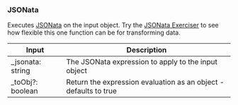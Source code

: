 ### JSONata

Executes [JSONata](http://jsonata.org/) on the input object. Try the [JSONata Exerciser](http://try.jsonata.org/) to see how flexible this one function can be for transforming data.

| Input | Description |
| --- | ---  |
| _jsonata: string | The JSONata expression to apply to the input object |
| _toObj?: boolean | Return the expression evaluation as an object - defaults to true |
